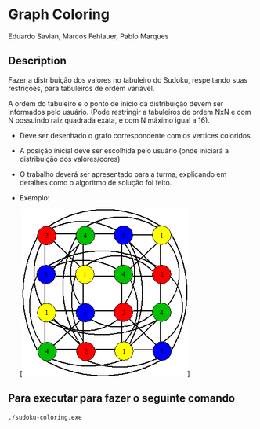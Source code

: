 # Graph Coloring

Eduardo Savian, Marcos Fehlauer, Pablo Marques

## Description

Fazer a distribuição dos valores no tabuleiro do Sudoku, respeitando suas restrições, para tabuleiros de ordem variável.

A ordem do tabuleiro e o ponto de inicio da distribuição devem ser informados pelo usuário. (Pode restringir a tabuleiros de ordem NxN e com N possuindo raiz quadrada exata, e com N máximo igual a 16).

- Deve ser desenhado o grafo correspondente com os vertices coloridos.

- A posição inicial deve ser escolhida pelo usuário (onde iniciará a distribuição dos valores/cores)

- O trabalho deverá ser apresentado para a turma, explicando em detalhes como o algoritmo de solução foi feito.

- Exemplo:

    [![Exemplo de um Sudoku 4X4](images/exemplo.png)]

## Para executar para fazer o seguinte comando

```bash
./sudoku-coloring.exe
```
